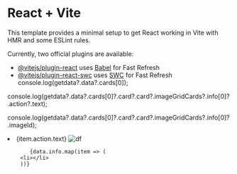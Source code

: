 # React + Vite

This template provides a minimal setup to get React working in Vite with HMR and some ESLint rules.

Currently, two official plugins are available:

- [@vitejs/plugin-react](https://github.com/vitejs/vite-plugin-react/blob/main/packages/plugin-react/README.md) uses [Babel](https://babeljs.io/) for Fast Refresh
- [@vitejs/plugin-react-swc](https://github.com/vitejs/vite-plugin-react-swc) uses [SWC](https://swc.rs/) for Fast Refresh
console.log(getdata?.data?.cards[0]);

 console.log(getdata?.data?.cards[0]?.card?.card?.imageGridCards?.info[0]?.action?.text);
 
console.log(getdata?.data?.cards[0]?.card?.card?.imageGridCards?.info[0]?.imageId);


  <li key={item.id}>{item.action.text}
          <img src={IMG_PRE_SEARCH_URL+item?.imageId} alt="df" className='w-[140px]' />
           </li>

           {data.info.map(item => (
        <li></li>
        ))}
